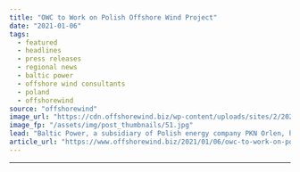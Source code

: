 ```yaml
---
title: "OWC to Work on Polish Offshore Wind Project"
date: "2021-01-06"
tags: 
  - featured
  - headlines
  - press releases
  - regional news
  - baltic power
  - offshore wind consultants
  - poland
  - offshorewind
source: "offshorewind"
image_url: "https://cdn.offshorewind.biz/wp-content/uploads/sites/2/2021/01/06091004/OWC-to-Work-on-Polish-Offshore-Wind-Project.jpg"
image_fp: "/assets/img/post_thumbnails/51.jpg"
lead: "Baltic Power, a subsidiary of Polish energy company PKN Orlen, has appointed Offshore Wind"
article_url: "https://www.offshorewind.biz/2021/01/06/owc-to-work-on-polish-offshore-wind-project/"
---
```


---
